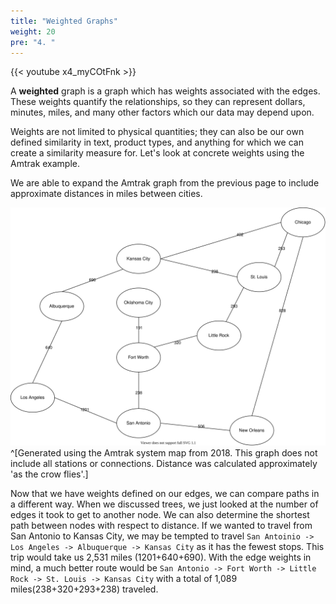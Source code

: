 ```yaml
---
title: "Weighted Graphs"
weight: 20
pre: "4. "
---
```

{{< youtube x4_myCOtFnk  >}}

A **weighted** graph is a graph which has weights associated with the edges. These weights quantify the relationships, so they can represent dollars, minutes, miles, and many other factors which our data may depend upon. 

Weights are not limited to physical quantities; they can also be our own defined similarity in text, product types, and anything for which we can create a similarity measure for. Let's look at concrete weights using the Amtrak example.

We are able to expand the Amtrak graph from the previous page to include approximate distances in miles between cities. 

![Amtrak Train Graph with Weights](images/6/amtrak_dist.svg)^[Generated using the Amtrak system map from 2018. This graph does not include all stations or connections. Distance was calculated approximately 'as the crow flies'.]

Now that we have weights defined on our edges, we can compare paths in a different way. When we discussed trees, we just looked at the number of edges it took to get to another node. We can also determine the shortest path between nodes with respect to distance. If we wanted to travel from San Antonio to Kansas City, we may be tempted to travel `San Antoinio -> Los Angeles -> Albuquerque -> Kansas City` as it has the fewest stops. This trip would take us 2,531 miles (1201+640+690). With the edge weights in mind, a much better route would be `San Antonio -> Fort Worth -> Little Rock -> St. Louis -> Kansas City` with a total of 1,089 miles(238+320+293+238) traveled.
